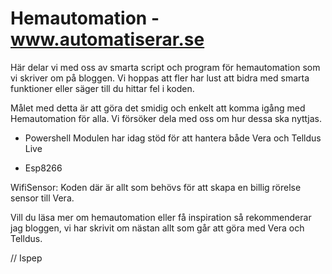﻿# Hemautomation - www.automatiserar.se
 
Här delar vi med oss av smarta script och program för hemautomation som vi skriver om på bloggen. Vi hoppas att fler har lust att bidra med smarta  
funktioner eller säger till du hittar fel i koden.

Målet med detta är att göra det smidig och enkelt att komma igång med Hemautomation för alla. Vi försöker dela med oss om hur dessa ska nyttjas. 

* Powershell
Modulen har idag stöd för att hantera både Vera och Telldus Live

* Esp8266 

WifiSensor: 
Koden där är allt som behövs för att skapa en billig rörelse sensor till Vera.

Vill du läsa mer om hemautomation eller få inspiration så rekommenderar jag bloggen, vi har skrivit om nästan allt som går att göra med Vera och Telldus. 

// Ispep
